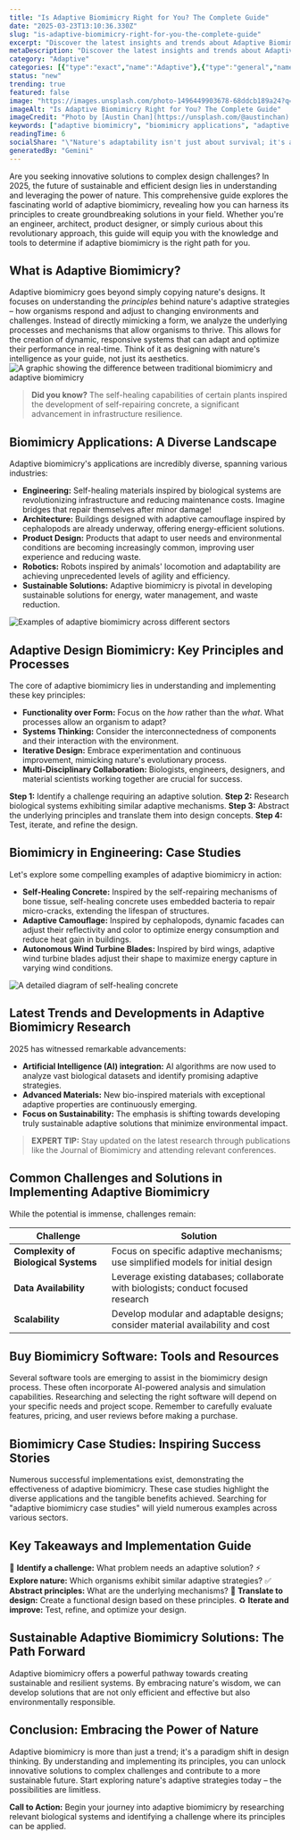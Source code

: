 ```yaml
---
title: "Is Adaptive Biomimicry Right for You? The Complete Guide"
date: "2025-03-23T13:10:36.330Z"
slug: "is-adaptive-biomimicry-right-for-you-the-complete-guide"
excerpt: "Discover the latest insights and trends about Adaptive Biomimicry. This comprehensive guide covers everything you need to know about Adaptive Biomimicry in 2025."
metaDescription: "Discover the latest insights and trends about Adaptive Biomimicry. This comprehensive guide covers everything you need to know about Adaptive Biomimicry in..."
category: "Adaptive"
categories: [{"type":"exact","name":"Adaptive"},{"type":"general","name":"Engineering"},{"type":"medium","name":"Robotics"},{"type":"specific","name":"Bio-inspired Design"},{"type":"niche","name":"Soft Robotics"}]
status: "new"
trending: true
featured: false
image: "https://images.unsplash.com/photo-1496449903678-68ddcb189a24?q=85&w=1200&fit=max&fm=webp&auto=compress"
imageAlt: "Is Adaptive Biomimicry Right for You? The Complete Guide"
imageCredit: "Photo by [Austin Chan](https://unsplash.com/@austinchan) on Unsplash"
keywords: ["adaptive biomimicry", "biomimicry applications", "adaptive design biomimicry", "biomimicry in engineering", "adaptive systems biomimicry", "buy biomimicry software", "biomimicry case studies", "adaptive biomimicry research", "what is adaptive biomimicry?", "sustainable adaptive biomimicry solutions"]
readingTime: 6
socialShare: "\"Nature's adaptability isn't just about survival; it's a blueprint for innovation. Adaptive biomimicry unlocks nature's secrets to create dynamic, sustainable solutions for the future.\""
generatedBy: "Gemini"
---
```




Are you seeking innovative solutions to complex design challenges?  In 2025, the future of sustainable and efficient design lies in understanding and leveraging the power of nature.  This comprehensive guide explores the fascinating world of adaptive biomimicry, revealing how you can harness its principles to create groundbreaking solutions in your field.  Whether you're an engineer, architect, product designer, or simply curious about this revolutionary approach, this guide will equip you with the knowledge and tools to determine if adaptive biomimicry is the right path for you.

## What is Adaptive Biomimicry?

Adaptive biomimicry goes beyond simply copying nature's designs. It focuses on understanding the *principles* behind nature's adaptive strategies – how organisms respond and adjust to changing environments and challenges.  Instead of directly mimicking a form, we analyze the underlying processes and mechanisms that allow organisms to thrive. This allows for the creation of dynamic, responsive systems that can adapt and optimize their performance in real-time.  Think of it as designing with nature's intelligence as your guide, not just its aesthetics.  ![A graphic showing the difference between traditional biomimicry and adaptive biomimicry](https://images.unsplash.com/photo-1451187580459-43490279c0fa?q=85&w=1200&fit=max&fm=webp&auto=compress)

> **Did you know?** The self-healing capabilities of certain plants inspired the development of self-repairing concrete, a significant advancement in infrastructure resilience.

## Biomimicry Applications: A Diverse Landscape

Adaptive biomimicry's applications are incredibly diverse, spanning various industries:

* **Engineering:** Self-healing materials inspired by biological systems are revolutionizing infrastructure and reducing maintenance costs.  Imagine bridges that repair themselves after minor damage!
* **Architecture:** Buildings designed with adaptive camouflage inspired by cephalopods are already underway, offering energy-efficient solutions.
* **Product Design:**  Products that adapt to user needs and environmental conditions are becoming increasingly common, improving user experience and reducing waste.
* **Robotics:** Robots inspired by animals' locomotion and adaptability are achieving unprecedented levels of agility and efficiency.
* **Sustainable Solutions:** Adaptive biomimicry is pivotal in developing sustainable solutions for energy, water management, and waste reduction.

![Examples of adaptive biomimicry across different sectors](https://images.unsplash.com/photo-1484417894907-623942c8ee29?q=85&w=1200&fit=max&fm=webp&auto=compress)

## Adaptive Design Biomimicry: Key Principles and Processes

The core of adaptive biomimicry lies in understanding and implementing these key principles:

* **Functionality over Form:** Focus on the *how* rather than the *what*.  What processes allow an organism to adapt?
* **Systems Thinking:** Consider the interconnectedness of components and their interaction with the environment.
* **Iterative Design:** Embrace experimentation and continuous improvement, mimicking nature's evolutionary process.
* **Multi-Disciplinary Collaboration:**  Biologists, engineers, designers, and material scientists working together are crucial for success.

**Step 1:** Identify a challenge requiring an adaptive solution.  **Step 2:** Research biological systems exhibiting similar adaptive mechanisms.  **Step 3:** Abstract the underlying principles and translate them into design concepts.  **Step 4:** Test, iterate, and refine the design.

## Biomimicry in Engineering: Case Studies

Let's explore some compelling examples of adaptive biomimicry in action:

* **Self-Healing Concrete:** Inspired by the self-repairing mechanisms of bone tissue, self-healing concrete uses embedded bacteria to repair micro-cracks, extending the lifespan of structures.
* **Adaptive Camouflage:**  Inspired by cephalopods, dynamic facades can adjust their reflectivity and color to optimize energy consumption and reduce heat gain in buildings.
* **Autonomous Wind Turbine Blades:** Inspired by bird wings, adaptive wind turbine blades adjust their shape to maximize energy capture in varying wind conditions.

![A detailed diagram of self-healing concrete](https://images.unsplash.com/photo-1517976487492-5750f3195933?q=85&w=1200&fit=max&fm=webp&auto=compress)

## Latest Trends and Developments in Adaptive Biomimicry Research

2025 has witnessed remarkable advancements:

* **Artificial Intelligence (AI) integration:** AI algorithms are now used to analyze vast biological datasets and identify promising adaptive strategies.
* **Advanced Materials:** New bio-inspired materials with exceptional adaptive properties are continuously emerging.
* **Focus on Sustainability:**  The emphasis is shifting towards developing truly sustainable adaptive solutions that minimize environmental impact.

> **EXPERT TIP:** Stay updated on the latest research through publications like the Journal of Biomimicry and attending relevant conferences.

## Common Challenges and Solutions in Implementing Adaptive Biomimicry

While the potential is immense, challenges remain:

| Challenge                     | Solution                                                                     |
|------------------------------|-----------------------------------------------------------------------------|
| **Complexity of Biological Systems** | Focus on specific adaptive mechanisms; use simplified models for initial design |
| **Data Availability**          | Leverage existing databases; collaborate with biologists; conduct focused research |
| **Scalability**                | Develop modular and adaptable designs; consider material availability and cost  |

## Buy Biomimicry Software: Tools and Resources

Several software tools are emerging to assist in the biomimicry design process.  These often incorporate AI-powered analysis and simulation capabilities.  Researching and selecting the right software will depend on your specific needs and project scope. Remember to carefully evaluate features, pricing, and user reviews before making a purchase.

## Biomimicry Case Studies: Inspiring Success Stories

Numerous successful implementations exist, demonstrating the effectiveness of adaptive biomimicry.  These case studies highlight the diverse applications and the tangible benefits achieved.  Searching for "adaptive biomimicry case studies" will yield numerous examples across various sectors. 

## Key Takeaways and Implementation Guide

🔑 **Identify a challenge:** What problem needs an adaptive solution?
⚡ **Explore nature:** Which organisms exhibit similar adaptive strategies?
✅ **Abstract principles:** What are the underlying mechanisms?
🚀 **Translate to design:** Create a functional design based on these principles.
♻️ **Iterate and improve:** Test, refine, and optimize your design.

##  Sustainable Adaptive Biomimicry Solutions: The Path Forward

Adaptive biomimicry offers a powerful pathway towards creating sustainable and resilient systems. By embracing nature's wisdom, we can develop solutions that are not only efficient and effective but also environmentally responsible.

## Conclusion: Embracing the Power of Nature

Adaptive biomimicry is more than just a trend; it's a paradigm shift in design thinking.  By understanding and implementing its principles, you can unlock innovative solutions to complex challenges and contribute to a more sustainable future.  Start exploring nature's adaptive strategies today – the possibilities are limitless.

**Call to Action:**  Begin your journey into adaptive biomimicry by researching relevant biological systems and identifying a challenge where its principles can be applied.

